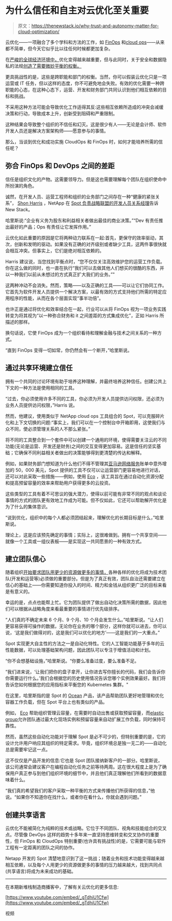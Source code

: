 # 为什么信任和自主对云优化至关重要

> 原文：<https://thenewstack.io/why-trust-and-autonomy-matter-for-cloud-optimization/>

云优化——一项融合了多个学科和方法的工作，如 [FinOps](https://thenewstack.io/finops-the-why-what-and-how/) 和[cloud ops](https://thenewstack.io/what-makes-a-good-cloudops-organization/)——从来都不简单，但今天它似乎比以往任何时候都更加复杂。

在[严峻的全球经济环境中，](https://thenewstack.io/how-engineering-drives-revenue-in-an-economic-downturn/)优化变得越来越重要，但与此同时，关于安全和数据隐私的法规[创造了需要微妙平衡的权衡。](https://thenewstack.io/tackling-soc-2-in-2022-start-here/)

更具挑战性的是，这些是跨职能和部门的权衡。当然，你可以假装云优化只是一项运营或 IT 任务，但以这样的态度，你不可避免地会失败。有效的优化需要一种跨职能的心态，在这种心态下，运营、开发和财务部门共同认识到他们相互依赖的目标和挑战。

不采用这种方法可能会导致优化工作适得其反:这些相互依赖所造成的冲突会减缓决策和行动，导致成本上升，创新受到阻碍和严重限制。

这种结果会导致整个组织的不信任和幻灭。这是很少有人——无论是会计师、软件开发人员还是解决方案架构师——愿意参与的事情。

那么，当谈到优化和成功实施 CloudOps 和 FinOps 时，如何才能培养所需的信任呢？

## 弥合 FinOps 和 DevOps 之间的差距

信任是组织文化的产物。这需要领导力。但是这也需要理解每个团队在组织使命中所扮演的角色。

诚然，在开发人员、运营工程师和组织的业务部门之间存在一种“健康的紧张关系”， [Shon Harris](https://www.linkedin.com/in/swharr/) ，NetApp 在 [Spot 负责战略联盟的开发人员关系经理](https://spot.io/?utm_content=inline-mention)告诉 New Stack。

哈里斯说:“企业有义务为股东和利益相关者做出最佳的商业决策。”“Dev 有责任推出最好的产品；Ops 有责任让它发挥作用。”

云优化如此重要的原因是它将两种动力联系在一起:首先，更保守的效率驱动，其次，创新和发明的驱动。如果没有正确的对齐级别或者缺少工具，这两件事很快就会相互冲突。但事实上，它们是绝对相互依赖的。

Harris 建议说，当您找到平衡点时，“您不仅仅关注高效维护您的运营工作负载。你在这么做的同时，也一直在执行“我们可以去做其他人们想买的很酷的东西，并以一种我们以前从未想过的方式真正扩大我们的业务。”"

这两种冲动不会消失。然而，策略——以及正确的工具——可以让它们协同工作。它首先为软件开发人员提供一个解决方案，以最有效的方式支持他们所需的特定应用程序的性能，从而在各个层面实现“事半功倍”。

也许正是通过将优化和效率结合在一起，行业可以从将 FinOps 视为一项业务实践转变为将其视为“以一种弥合财务和 it 之间差距的方式集成优化”，正如 Harris 所描述的那样。

换句话说，它使 FinOps 成为一个组织看待和理解金融与技术之间关系的一种方式。

“直到 FinOps 变得一切如常，你仍然会有一个断开，”哈里斯说。

## 通过共享环境建立信任

拥有一个共同的讨论环境有助于培养这种理解，并最终培养这种信任。创建公共上下文的一种方法是使用相同的工具。

“过去，你必须使用许多不同的工具，你必须为开发人员提供访问权限，还必须为业务人员提供访问权限，”Harris 说。

然而，他建议，使用类似于 NetApp cloud ops 工具组合的 Spot，可以克服碎片化和上下文切换的问题:“事实上，我们可以在一个控制台中开箱即用，这使我们与众不同，使必须管理关系的人不那么紧张。”

将不同的工具整合到一个套件中可以创建一个通用的环境，使得需要关注云的不同功能(无论是运营、开发还是财务)之间的交互变得更加容易。这是信任的坚实基础；它确保不同利益相关者做出的决策能够得到更清楚的传达和解释。

例如，如果财务部门想知道为什么他们不得不管理其[亚马逊网络服务](https://aws.amazon.com/?utm_content=inline-mention)账单中意外增加的 50，000 美元，Spot 提供的工具不仅可以让运营部门更容易地进行对话，还可以对此采取一些措施——例如，使用 [Eco](https://spot.io/products/eco/) ，该工具旨在通过自动化资源分配和提高预留容量的效率来帮助用户获得更多的云投资。

这些类型的工具有着不可思议的强大潜力，使得以前可能有非常不同的观点和谈论事情的方式的团队更有效地工作成为可能。但不仅如此，它还可以帮助解开优化是为了什么的集体意识。

“说到优化，组织中的每个人都必须团结起来，理解优化的长期目标是什么，”哈里斯说。

理论上，这是应该预先确定的事情；实际上，这很难做到。拥有一个共享空间——就像一个工具或一组仪表板——是实现这一共同愿景的一种有效方式。

## 建立团队信心

随着组织[开始要求团队用更少的资源做更多的事情，](https://thenewstack.io/is-a-recession-coming-heres-how-to-cut-it-costs-wisely/)各种各样的优化将成为技术团队(开发和运营等)必须做的重要部分。但是为了真正有效，团队自治还需要建立在信心的基础上——你需要知道你投入的时间、精力和金钱从组织更广泛的目标来看是有意义的。

幸运的是，点点也能帮上忙。它为团队提供了做出自动化决策所需的数据，因此他们可以根据从战略角度来看最重要的事情进行优先级排序。

“人们真的不确定未来 6 个月、9 个月、10 个月会发生什么。”哈里斯说。“让人们更容易获得可操作的数据，无论你在业务的哪个部分，这样你就可以进去，你可以说，‘这是我们做得对的，这是我们可以优化的地方’——这是我们的一大重点。”

Spot 实现更大自主性的方法之一是自动化特性。它的人工智能功能基于多年的云性能数据，可以处理基础架构问题，因此团队可以专注于增值活动和计划。

“你不会想基础设施，”哈里斯说。“你要么准备过度，要么准备不足。

“我们进来说，‘让我们把你的盘子拿开，让你进去写你擅长的代码，我们会告诉你你需要运行什么。’我们会根据您的历史使用情况告诉您哪个实例效果最好。我们将告诉您如何根据您的应用指标来平衡您的 Kubernetes 集群。"

在这里，哈里斯指的是 Spot 的 [Ocean](https://spot.io/products/ocean-suite/) 产品，该产品帮助团队更好地管理和优化容器工作负载，但在 Spot 平台上也有类似的产品。

例如， [Eco](https://spot.io/products/eco/) 帮助组织管理云容量，在需要时自动出售或获取预留容量，而[elastic group](https://spot.io/products/elastigroup/)允许团队通过最大化现场实例和预留容量来自动扩展工作负载，同时保持可靠性。

然而，虽然这些自动化功能对于理解 Spot 是必不可少的，但特别重要的是，它的设计允许用户响应其组织的特定需求。毕竟，组织环境总是独一无二的——自动化总是需要牢记这一点。

这不仅仅是产品开发的信息:它也是 Spot 团队接纳新客户的一部分。哈里斯说，该公司通常会建议客户在编程自动化任务之前等待两周。这在很大程度上是为了确保用户真正参与到他们组织环境的细节中，并且他们真正理解他们所看到的数据意味着什么。

“我们真的希望我们的客户采取一种平衡的方式来传播他们所获得的信息，”他说。“如果你不知道你在找什么，或者你在看什么，你就会遇到问题。”

## 创建共享语言

云优化不能被简化为纯粹的技术或战略。它位于不同团队、视角和技能组合的交叉点。尽管像 DevOps 这样的趋势十多年来一直坚持思维转变和交叉协作的重要性，但 FinOps 和 CloudOps 特别重要(也许具有挑战性)的是，它需要可能与软件工程有一定距离的团队之间的协作。

Netapp 开发的 Spot 清楚地意识到了这一挑战；随着业务和技术功能变得越来越相互依赖，以及每个人用更少的资源做更多的事情的压力越来越大，找到共同点(共享语言)将成为未来成功的基础。

* * *

在本期新堆栈制造商播客中，了解有关云优化的更多信息:

[https://www.youtube.com/embed/_gTdhiU1Cfw](https://www.youtube.com/embed/_gTdhiU1Cfw)

视频

<svg xmlns:xlink="http://www.w3.org/1999/xlink" viewBox="0 0 68 31" version="1.1"><title>Group</title> <desc>Created with Sketch.</desc></svg>